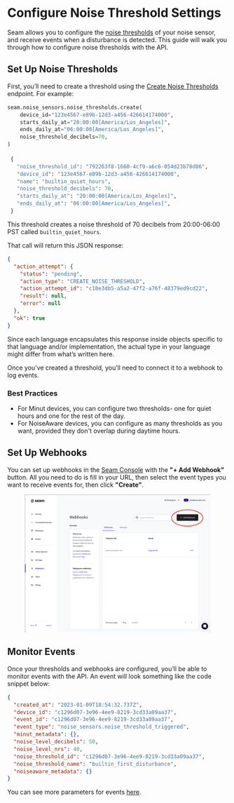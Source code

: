 # Configure Noise Threshold Settings

Seam allows you to configure the [noise thresholds](./#what-is-a-threshold) of your noise sensor, and receive events when a disturbance is detected. This guide will walk you through how to configure noise thresholds with the API.

## Set Up Noise Thresholds

First, you’ll need to create a threshold using the [Create Noise Thresholds](../../api-clients/noise-sensors/create-noise-threshold.md) endpoint. For example:

```python
seam.noise_sensors.noise_thresholds.create(
    device_id="123e4567-e89b-12d3-a456-426614174000",
    starts_daily_at="20:00:00[America/Los_Angeles]",
    ends_daily_at="06:00:00[America/Los_Angeles]",
    noise_threshold_decibels=70,
)

 {
   "noise_threshold_id": "792263f8-1660-4cf9-a6c6-054d23b78d86",
   "device_id": "123e4567-e89b-12d3-a456-426614174000",
   "name": "builtin_quiet_hours",
   "noise_threshold_decibels": 70,
   "starts_daily_at": "20:00:00[America/Los_Angeles]",
   "ends_daily_at": "06:00:00[America/Los_Angeles]",
 }
```

This threshold creates a noise threshold of 70 decibels from 20:00-06:00 PST called `builtin_quiet_hours`.

That call will return this JSON response:

```json
{
  "action_attempt": {
    "status": "pending",
    "action_type": "CREATE_NOISE_THRESHOLD",
    "action_attempt_id": "c10e3db5-a5a2-47f2-a76f-48379ed9cd22",
    "result": null,
    "error": null
  },
  "ok": true
}
```

Since each language encapsulates this response inside objects specific to that language and/or implementation, the actual type in your language might differ from what’s written here.

Once you’ve created a threshold, you’ll need to connect it to a webhook to log events.

### Best Practices

* For Minut devices, you can configure two thresholds- one for quiet hours and one for the rest of the day.
* For NoiseAware devices, you can configure as many thresholds as you want, provided they don't overlap during daytime hours.

## Set Up Webhooks

You can set up webhooks in the [Seam Console](https://console.seam.co) with the **"+ Add Webhook"** button. All you need to do is fill in your URL, then select the event types you want to receive events for, then click **"Create"**.

<figure><img src="../../.gitbook/assets/Screen Shot 2023-08-13 at 4.39.14 PM (1).png" alt=""><figcaption></figcaption></figure>

## Monitor Events

Once your thresholds and webhooks are configured, you’ll be able to monitor events with the API. An event will look something like the code snippet below:

```json
{
  "created_at": "2023-01-09T18:54:32.737Z",
  "device_id": "c1296d07-3e96-4ee9-8219-3cd33a09aa37",
  "event_id": "c1296d07-3e96-4ee9-8219-3cd33a09aa37",
  "event_type": "noise_sensors.noise_threshold_triggered",
  "minut_metadata": {},
  "noise_level_decibels": 50,
  "noise_level_nrs": 40,
  "noise_threshold_id": "c1296d07-3e96-4ee9-8219-3cd33a09aa37",
  "noise_threshold_name": "builtin_first_disturbance",
  "noiseaware_metadata": {}
}

```

You can see more parameters for events [here](../../api-clients/events/).
